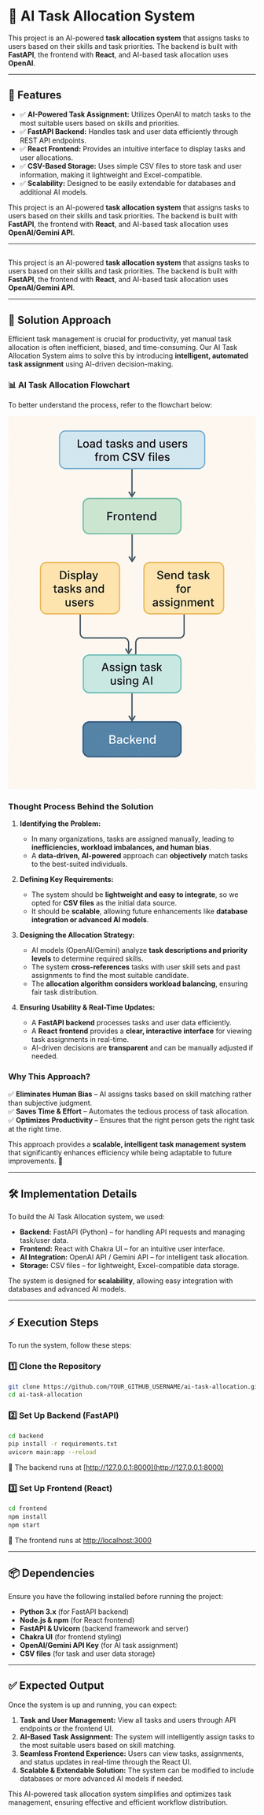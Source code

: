 # 🚀 AI Task Allocation System

This project is an AI-powered **task allocation system** that assigns tasks to users based on their skills and task priorities. The backend is built with **FastAPI**, the frontend with **React**, and AI-based task allocation uses **OpenAI**.

---

## 📌 Features

- ✅ **AI-Powered Task Assignment:** Utilizes OpenAI to match tasks to the most suitable users based on skills and priorities.
- ✅ **FastAPI Backend:** Handles task and user data efficiently through REST API endpoints.
- ✅ **React Frontend:** Provides an intuitive interface to display tasks and user allocations.
- ✅ **CSV-Based Storage:** Uses simple CSV files to store task and user information, making it lightweight and Excel-compatible.
- ✅ **Scalability:** Designed to be easily extendable for databases and additional AI models.

This project is an AI-powered **task allocation system** that assigns tasks to users based on their skills and task priorities. The backend is built with **FastAPI**, the frontend with **React**, and AI-based task allocation uses **OpenAI/Gemini API**.

---

##

This project is an AI-powered **task allocation system** that assigns tasks to users based on their skills and task priorities. The backend is built with **FastAPI**, the frontend with **React**, and AI-based task allocation uses **OpenAI/Gemini API**.

---

## 📌 Solution Approach

Efficient task management is crucial for productivity, yet manual task allocation is often inefficient, biased, and time-consuming. Our AI Task Allocation System aims to solve this by introducing **intelligent, automated task assignment** using AI-driven decision-making.

### 📊 AI Task Allocation Flowchart

To better understand the process, refer to the flowchart below:

![AI Task Allocation Flowchart](assets/flowchart.png)

### **Thought Process Behind the Solution**

1. **Identifying the Problem:**

   - In many organizations, tasks are assigned manually, leading to **inefficiencies, workload imbalances, and human bias**.
   - A **data-driven, AI-powered** approach can **objectively** match tasks to the best-suited individuals.

2. **Defining Key Requirements:**

   - The system should be **lightweight and easy to integrate**, so we opted for **CSV files** as the initial data source.
   - It should be **scalable**, allowing future enhancements like **database integration or advanced AI models**.

3. **Designing the Allocation Strategy:**

   - AI models (OpenAI/Gemini) analyze **task descriptions and priority levels** to determine required skills.
   - The system **cross-references** tasks with user skill sets and past assignments to find the most suitable candidate.
   - The **allocation algorithm considers workload balancing**, ensuring fair task distribution.

4. **Ensuring Usability & Real-Time Updates:**
   - A **FastAPI backend** processes tasks and user data efficiently.
   - A **React frontend** provides a **clear, interactive interface** for viewing task assignments in real-time.
   - AI-driven decisions are **transparent** and can be manually adjusted if needed.

### **Why This Approach?**

✅ **Eliminates Human Bias** – AI assigns tasks based on skill matching rather than subjective judgment.  
✅ **Saves Time & Effort** – Automates the tedious process of task allocation.  
✅ **Optimizes Productivity** – Ensures that the right person gets the right task at the right time.

This approach provides a **scalable, intelligent task management system** that significantly enhances efficiency while being adaptable to future improvements. 🚀

---

## 🛠️ Implementation Details

To build the AI Task Allocation system, we used:

- **Backend:** FastAPI (Python) – for handling API requests and managing task/user data.
- **Frontend:** React with Chakra UI – for an intuitive user interface.
- **AI Integration:** OpenAI API / Gemini API – for intelligent task allocation.
- **Storage:** CSV files – for lightweight, Excel-compatible data storage.

The system is designed for **scalability**, allowing easy integration with databases and advanced AI models.

---

## ⚡ Execution Steps

To run the system, follow these steps:

### 1️⃣ Clone the Repository

```sh
git clone https://github.com/YOUR_GITHUB_USERNAME/ai-task-allocation.git
cd ai-task-allocation
```

### 2️⃣ Set Up Backend (FastAPI)

```sh
cd backend
pip install -r requirements.txt
uvicorn main:app --reload
```

📍 The backend runs at [http://127.0.0.1:8000](http://127.0.0.1:8000)

### 3️⃣ Set Up Frontend (React)

```sh
cd frontend
npm install
npm start
```

📍 The frontend runs at [http://localhost:3000](http://localhost:3000)

---

## 📦 Dependencies

Ensure you have the following installed before running the project:

- **Python 3.x** (for FastAPI backend)
- **Node.js & npm** (for React frontend)
- **FastAPI & Uvicorn** (backend framework and server)
- **Chakra UI** (for frontend styling)
- **OpenAI/Gemini API Key** (for AI task assignment)
- **CSV files** (for task and user data storage)

---

## ✅ Expected Output

Once the system is up and running, you can expect:

1. **Task and User Management:** View all tasks and users through API endpoints or the frontend UI.
2. **AI-Based Task Assignment:** The system will intelligently assign tasks to the most suitable users based on skill matching.
3. **Seamless Frontend Experience:** Users can view tasks, assignments, and status updates in real-time through the React UI.
4. **Scalable & Extendable Solution:** The system can be modified to include databases or more advanced AI models if needed.

This AI-powered task allocation system simplifies and optimizes task management, ensuring effective and efficient workflow distribution.
